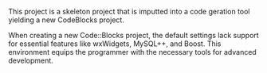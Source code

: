 This project is a skeleton project that is imputted into a code geration tool yielding a new CodeBlocks project.

When creating a new Code::Blocks project, the default settings lack support for essential features like wxWidgets, MySQL++, and Boost. This environment equips the programmer with the necessary tools for advanced development.

